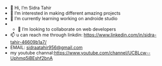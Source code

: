 - 👋 Hi, I’m Sidra Tahir
- 👀 I’m interested in making different amazing projects
- 🌱 I’m currently learning working on androide studio
- - 💞️ I’m looking to collaborate on web developers
- 📫  u can reach me through linkdin: https://www.linkedin.com/in/sidra-tahir-46609b1a7/
-  EMAIL: sidraatahir956@gmail.com
-  my youtube channal:https://www.youtube.com/channel/UCBLcw--Uphmq5iBEshf2bnA


<!---
sdrhr/sdrhr is a ✨ special ✨ repository because its `README.md` (this file) appears on your GitHub profile.
You can click the Preview link to take a look at your changes.
--->
